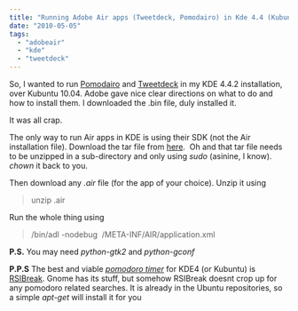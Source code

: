 ```yaml
---
title: "Running Adobe Air apps (Tweetdeck, Pomodairo) in Kde 4.4 (Kubuntu 10.04)"
date: "2010-05-05"
tags: 
  - "adobeair"
  - "kde"
  - "tweetdeck"
---
```


So, I wanted to run [Pomodairo](http://code.google.com/p/pomodairo/) and [Tweetdeck](http://tweetdeck.com/go/download/tweetdeck) in my KDE 4.4.2 installation, over Kubuntu 10.04. Adobe gave nice clear directions on what to do and how to install them. I downloaded the .bin file, duly installed it.

It was all crap.

The only way to run Air apps in KDE is using their SDK (not the Air installation file). Download the tar file from [here](http://www.adobe.com/cfusion/entitlement/index.cfm?e=airsdk).  Oh and that tar file needs to be unzipped in a sub-directory and only using _sudo_ (asinine, I know). _chown_ it back to you.

Then download any _.air_ file (for the app of your choice). Unzip it using

> unzip <something>.air

Run the whole thing using

> ﻿<AIR SDK Dir>/bin/adl -nodebug  <air application dir>/META-INF/AIR/application.xml  <air application dir>

**P.S.** You may need _python-gtk2_ and _python-gconf_

**P.P.S** The best and viable _[pomodoro timer](http://www.pomodorotechnique.com/)_ for KDE4 (or Kubuntu) is [RSIBreak](www.rsibreak.org/). Gnome has its stuff, but somehow RSIBreak doesnt crop up for any pomodoro related searches. It is already in the Ubuntu repositories, so a simple _apt-get_ will install it for you
